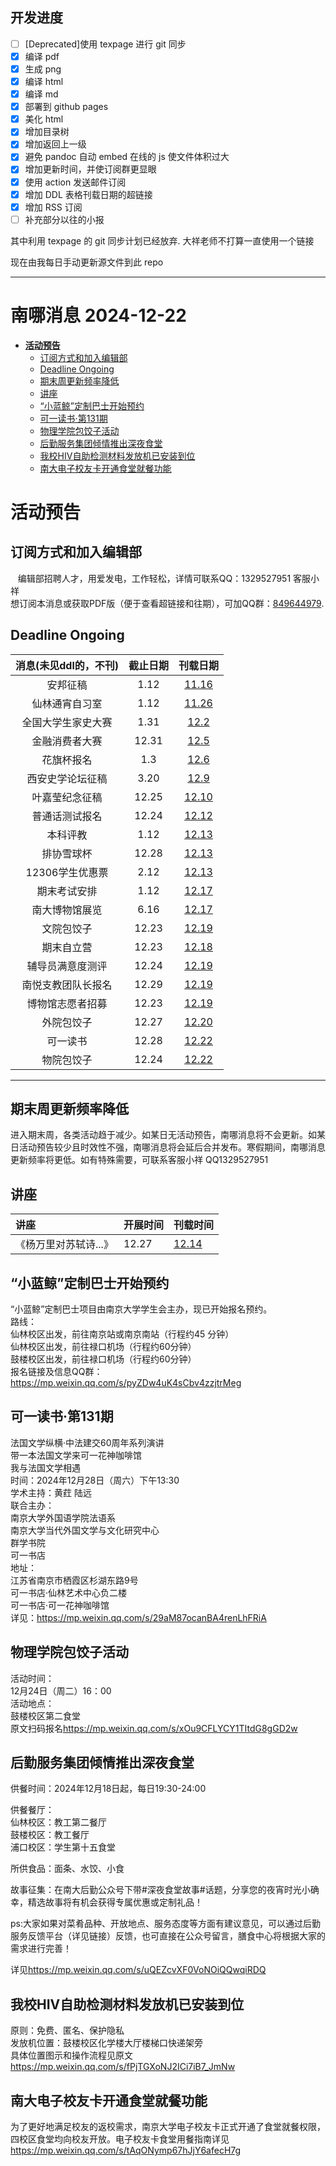 ## 开发进度

- [ ] [Deprecated]使用 texpage 进行 git 同步
- [x] 编译 pdf
- [x] 生成 png
- [x] 编译 html
- [x] 编译 md
- [x] 部署到 github pages
- [x] 美化 html
- [x] 增加目录树
- [x] 增加返回上一级
- [x] 避免 pandoc 自动 embed 在线的 js 使文件体积过大
- [x] 增加更新时间，并使订阅群更显眼
- [x] 使用 action 发送邮件订阅
- [x] 增加 DDL 表格刊载日期的超链接
- [x] 增加 RSS 订阅
- [ ] 补充部分以往的小报

其中利用 texpage 的 git 同步计划已经放弃. 大祥老师不打算一直使用一个链接

现在由我每日手动更新源文件到此 repo

----
# 南哪消息 2024-12-22

-   <a href="#活动预告" id="toc-活动预告"><strong>活动预告</strong></a>
    -   <a href="#订阅方式和加入编辑部"
        id="toc-订阅方式和加入编辑部">订阅方式和加入编辑部</a>
    -   <a href="#deadline-ongoing" id="toc-deadline-ongoing">Deadline
        Ongoing</a>
    -   <a href="#期末周更新频率降低"
        id="toc-期末周更新频率降低">期末周更新频率降低</a>
    -   <a href="#讲座" id="toc-讲座">讲座</a>
    -   <a href="#小蓝鲸定制巴士开始预约"
        id="toc-小蓝鲸定制巴士开始预约">“小蓝鲸”定制巴士开始预约</a>
    -   <a href="#可一读书第131期" id="toc-可一读书第131期">可一读书·第131期</a>
    -   <a href="#物理学院包饺子活动"
        id="toc-物理学院包饺子活动">物理学院包饺子活动</a>
    -   <a href="#后勤服务集团倾情推出深夜食堂"
        id="toc-后勤服务集团倾情推出深夜食堂">后勤服务集团倾情推出深夜食堂</a>
    -   <a href="#我校hiv自助检测材料发放机已安装到位"
        id="toc-我校hiv自助检测材料发放机已安装到位">我校HIV自助检测材料发放机已安装到位</a>
    -   <a href="#南大电子校友卡开通食堂就餐功能"
        id="toc-南大电子校友卡开通食堂就餐功能">南大电子校友卡开通食堂就餐功能</a>

# **活动预告**

## 订阅方式和加入编辑部

   编辑部招聘人才，用爱发电，工作轻松，详情可联系QQ：1329527951
客服小祥  
想订阅本消息或获取PDF版（便于查看超链接和往期），可加QQ群：[849644979](https://qm.qq.com/q/VXIW7fgsEe).

## Deadline Ongoing

| 消息(未见ddl的，不刊) | 截止日期 |                      刊载日期                      |
|:---------------------:|:--------:|:--------------------------------------------------:|
|       安邦征稿        |   1.12   | [11.16](https://nik-nul.github.io/news/2024-11-16) |
|    仙林通宵自习室     |   1.12   | [11.26](https://nik-nul.github.io/news/2024-11-26) |
|  全国大学生家史大赛   |   1.31   | [12.2](https://nik-nul.github.io/news/2024-12-02)  |
|    金融消费者大赛     |  12.31   | [12.5](https://nik-nul.github.io/news/2024-12-05)  |
|      花旗杯报名       |   1.3    | [12.6](https://nik-nul.github.io/news/2024-12-06)  |
|   西安史学论坛征稿    |   3.20   | [12.9](https://nik-nul.github.io/news/2024-12-09)  |
|    叶嘉莹纪念征稿     |  12.25   | [12.10](https://nik-nul.github.io/news/2024-12-10) |
|    普通话测试报名     |  12.24   | [12.12](https://nik-nul.github.io/news/2024-12-12) |
|       本科评教        |   1.12   | [12.13](https://nik-nul.github.io/news/2024-12-13) |
|      排协雪球杯       |  12.28   | [12.13](https://nik-nul.github.io/news/2024-12-13) |
|    12306学生优惠票    |   2.12   | [12.13](https://nik-nul.github.io/news/2024-12-13) |
|     期末考试安排      |   1.12   | [12.17](https://nik-nul.github.io/news/2024-12-17) |
|    南大博物馆展览     |   6.16   | [12.17](https://nik-nul.github.io/news/2024-12-17) |
|      文院包饺子       |  12.23   | [12.19](https://nik-nul.github.io/news/2024-12-19) |
|      期末自立营       |  12.23   | [12.18](https://nik-nul.github.io/news/2024-12-18) |
|   辅导员满意度测评    |  12.24   | [12.19](https://nik-nul.github.io/news/2024-12-19) |
|  南悦支教团队长报名   |  12.29   | [12.19](https://nik-nul.github.io/news/2024-12-19) |
|   博物馆志愿者招募    |  12.23   | [12.19](https://nik-nul.github.io/news/2024-12-19) |
|      外院包饺子       |  12.27   | [12.20](https://nik-nul.github.io/news/2024-12-20) |
|       可一读书        |  12.28   | [12.22](https://nik-nul.github.io/news/2024-12-22) |
|      物院包饺子       |  12.24   | [12.22](https://nik-nul.github.io/news/2024-12-22) |

------------------------------------------------------------------------

## 期末周更新频率降低

进入期末周，各类活动趋于减少。如某日无活动预告，南哪消息将不会更新。如某日活动预告较少且时效性不强，南哪消息将会延后合并发布。寒假期间，南哪消息更新频率将更低。如有特殊需要，可联系客服小祥
QQ1329527951

## 讲座

| 讲座                  | 开展时间 | 刊载时间                                           |
|:----------------------|:---------|:---------------------------------------------------|
| 《杨万里对苏轼诗...》 | 12.27    | [12.14](https://nik-nul.github.io/news/2024-12-14) |

## “小蓝鲸”定制巴士开始预约

“小蓝鲸”定制巴士项目由南京大学学生会主办，现已开始报名预约。  
路线：  
仙林校区出发，前往南京站或南京南站（行程约45 分钟）  
仙林校区出发，前往禄口机场（行程约60分钟）  
鼓楼校区出发，前往禄口机场（行程约60分钟）  
报名链接及信息QQ群：<https://mp.weixin.qq.com/s/pyZDw4uK4sCbv4zzjtrMeg>  

## 可一读书·第131期

法国文学纵横·中法建交60周年系列演讲  
带一本法国文学来可一花神咖啡馆  
我与法国文学相遇  
时间：2024年12月28日（周六）下午13:30  
学术主持：黄荭 陆远  
联合主办：  
南京大学外国语学院法语系  
南京大学当代外国文学与文化研究中心  
群学书院  
可一书店  
地址：  
江苏省南京市栖霞区杉湖东路9号  
可一书店·仙林艺术中心负二楼  
可一书店·可一花神咖啡馆  
详见：<https://mp.weixin.qq.com/s/29aM87ocanBA4renLhFRiA>

## 物理学院包饺子活动

活动时间：  
12月24日（周二）16：00  
活动地点：  
鼓楼校区第二食堂  
原文扫码报名<https://mp.weixin.qq.com/s/xOu9CFLYCY1TItdG8gGD2w>

## 后勤服务集团倾情推出深夜食堂

供餐时间：2024年12月18日起，每日19:30-24:00  
  
供餐餐厅：  
仙林校区：教工第二餐厅  
鼓楼校区：教工餐厅  
浦口校区：学生第十五食堂  
  
所供食品：面条、水饺、小食  
  
故事征集：在南大后勤公众号下带#深夜食堂故事#话题，分享您的夜宵时光小确幸，精选故事将有机会获得专属优惠或定制礼品！  
  
ps:大家如果对菜肴品种、开放地点、服务态度等方面有建议意见，可以通过后勤服务反馈平台（详见链接）反馈，也可直接在公众号留言，膳食中心将根据大家的需求进行完善！  
  
详见<https://mp.weixin.qq.com/s/uQEZcvXF0VoNOiQQwqiRDQ>

## 我校HIV自助检测材料发放机已安装到位

原则：免费、匿名、保护隐私  
发放机位置：鼓楼校区化学楼大厅楼梯口快递架旁  
具体位置图示和操作流程见原文<https://mp.weixin.qq.com/s/fPjTGXoNJ2ICi7iB7_JmNw>  

## 南大电子校友卡开通食堂就餐功能

为了更好地满足校友的返校需求，南京大学电子校友卡正式开通了食堂就餐权限，四校区食堂均向校友开放。电子校友卡食堂用餐指南详见<https://mp.weixin.qq.com/s/tAqONymp67hJjY6afecH7g>

